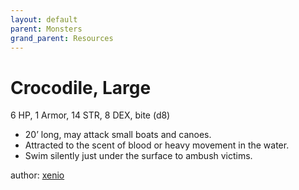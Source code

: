 ```yaml
---
layout: default
parent: Monsters
grand_parent: Resources
---
```


# Crocodile, Large

6 HP, 1 Armor, 14 STR, 8 DEX, bite (d8)  

- 20’ long, may attack small boats and canoes.  
- Attracted to the scent of blood or heavy movement in the water.  
- Swim silently just under the surface to ambush victims.  

author: [xenio](https://xenioinabottle.blogspot.com) 
